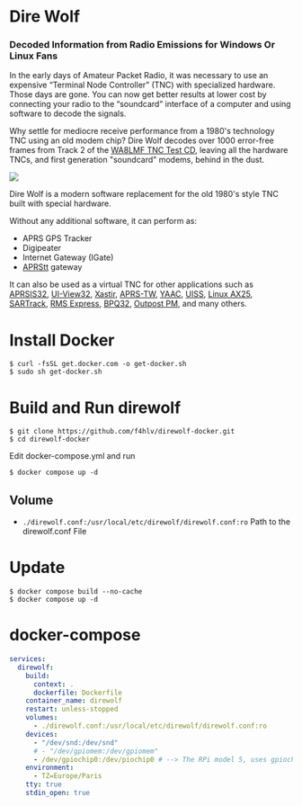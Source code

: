 # Dire Wolf #

### Decoded Information from Radio Emissions for Windows Or Linux Fans ###

In the early days of Amateur Packet Radio, it was necessary to use an expensive “Terminal Node Controller” (TNC) with specialized hardware.  Those days are gone.  You can now get better results at lower cost by connecting your radio to the “soundcard” interface of a computer and using software to decode the signals.

Why settle for mediocre receive performance from a 1980's technology  TNC using an old modem chip?   Dire Wolf decodes over 1000 error-free frames from Track 2 of the [WA8LMF TNC Test CD](https://github.com/wb2osz/direwolf/tree/dev/doc/WA8LMF-TNC-Test-CD-Results.pdf), leaving all the hardware TNCs, and first generation "soundcard" modems, behind in the dust.

![](tnc-test-cd-results.png)

 
Dire Wolf is a modern software replacement for the old 1980's style TNC built with special hardware.

Without any additional software, it can perform as:

 - APRS GPS Tracker
 - Digipeater
 - Internet Gateway (IGate)
- [APRStt](http://www.aprs.org/aprstt.html) gateway


It can also be used as a virtual TNC for other applications such as [APRSIS32](http://aprsisce.wikidot.com/), [UI-View32](http://www.ui-view.net/), [Xastir](http://xastir.org/index.php/Main_Page), [APRS-TW](http://aprstw.blandranch.net/), [YAAC](http://www.ka2ddo.org/ka2ddo/YAAC.html), [UISS](http://users.belgacom.net/hamradio/uiss.htm), [Linux AX25](http://www.linux-ax25.org/wiki/Main_Page), [SARTrack](http://www.sartrack.co.nz/index.html), [RMS Express](http://www.winlink.org/RMSExpress), [BPQ32](http://www.cantab.net/users/john.wiseman/Documents/BPQ32.html), [Outpost PM](http://www.outpostpm.org/), and many others.

# Install Docker
```console
$ curl -fsSL get.docker.com -o get-docker.sh
$ sudo sh get-docker.sh
```

# Build and Run direwolf
```console
$ git clone https://github.com/f4hlv/direwolf-docker.git
$ cd direwolf-docker
```
Edit docker-compose.yml and run
```console
$ docker compose up -d
```
## Volume
- `./direwolf.conf:/usr/local/etc/direwolf/direwolf.conf:ro` Path to the direwolf.conf File

# Update
```console
$ docker compose build --no-cache
$ docker compose up -d
```

# docker-compose
```yml
services:
  direwolf:
    build:
      context: .
      dockerfile: Dockerfile
    container_name: direwolf
    restart: unless-stopped
    volumes:
      - ./direwolf.conf:/usr/local/etc/direwolf/direwolf.conf:ro
    devices:
      - "/dev/snd:/dev/snd"
      # - "/dev/gpiomem:/dev/gpiomem"
      - /dev/gpiochip0:/dev/piochip0 # --> The RPi model 5, uses gpiochip4)
    environment:
      - TZ=Europe/Paris
    tty: true
    stdin_open: true
```